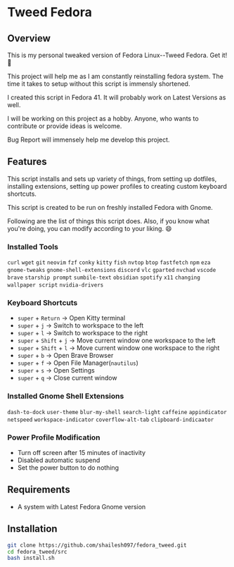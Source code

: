 # Tweed Fedora

## Overview
This is my personal tweaked version of Fedora Linux--Tweed Fedora. Get it! 🤠

This project will help me as I am constantly reinstalling fedora system. The time it takes to setup without this script is immensly shortened. 

I created this script in Fedora 41. It will probably work on Latest Versions as well.

I will be working on this project as a hobby. Anyone, who wants to contribute or provide ideas is welcome.  

Bug Report will immensely help me develop this project. 

## Features
This script installs and sets up variety of things, from setting up dotfiles, installing extensions, setting up power profiles to creating custom keyboard shortcuts. 

This script is created to be run on freshly installed Fedora with Gnome.

Following are the list of things this script does. Also, if you know what you're doing, you can modify according to your liking. 😄

### Installed Tools
`curl` `wget` `git` `neovim` `fzf` `conky` `kitty` `fish` `nvtop` `btop` `fastfetch` `npm` `eza` `gnome-tweaks` `gnome-shell-extensions` `discord` `vlc` `gparted` `nvchad` `vscode` `brave` `starship prompt` `sumbile-text` `obsidian` `spotify` `x11` `changing wallpaper script` `nvidia-drivers`

### Keyboard Shortcuts

-  `super` + `Return` &rarr; Open Kitty terminal
-  `super` + `j` &rarr; Switch to workspace to the left
-  `super` + `l` &rarr; Switch to workspace to the right
-  `super` + `Shift` + `j` &rarr; Move current window one workspace to the left
-  `super` + `Shift` + `l` &rarr; Move current window one workspace to the right
- `super` + `b` &rarr; Open Brave Browser
- `super` + `f` &rarr; Open File Manager(`nautilus`)
- `super` + `s` &rarr; Open Settings
- `super` + `q` &rarr; Close current window

### Installed Gnome Shell Extensions
`dash-to-dock`
`user-theme`
`blur-my-shell`
`search-light`
`caffeine`
`appindicator`
`netspeed`
`workspace-indicator`
`coverflow-alt-tab`
`clipboard-indicaator`

### Power Profile Modification
- Turn off screen after 15 minutes of inactivity
- Disabled automatic suspend
- Set the power button to do nothing

## Requirements
- A system with Latest Fedora Gnome version

## Installation
```Bash
git clone https://github.com/shailesh097/fedora_tweed.git
cd fedora_tweed/src
bash install.sh
```

